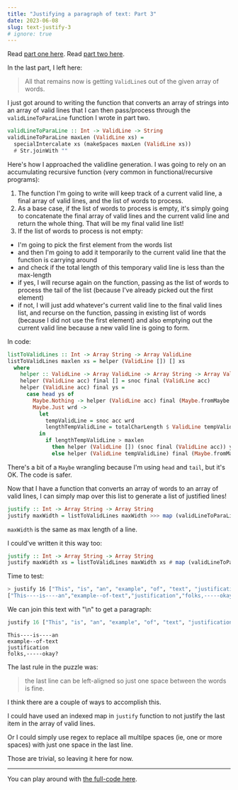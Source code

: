 ```yaml
---
title: "Justifying a paragraph of text: Part 3"
date: 2023-06-08
slug: text-justify-3
# ignore: true
---
```


Read [part one here](/text-justify). Read [part two here](/text-justify-2).

In the last part, I left here:

> All that remains now is getting `ValidLine`s out of the given array of words.

I just got around to writing the function that converts an array of strings into an array of valid lines that I can then pass/process through the `validLineToParaLine` function I wrote in part two.

```haskell
validLineToParaLine :: Int -> ValidLine -> String
validLineToParaLine maxLen (ValidLine xs) =
  specialIntercalate xs (makeSpaces maxLen (ValidLine xs))
  # Str.joinWith ""
```

Here's how I approached the validline generation. I was going to rely on an accumulating recursive function (very common in functional/recursive programs):

1. The function I'm going to write will keep track of a current valid line, a final array of valid lines, and the list of words to process.
2. As a base case, if the list of words to process is empty, it's simply going to concatenate the final array of valid lines and the current valid line and return the whole thing. That will be my final valid line list!
3. If the list of words to process is not empty:

- I'm going to pick the first element from the words list
- and then I'm going to add it temporarily to the current valid line that the function is carrying around
- and check if the total length of this temporary valid line is less than the max-length
- if yes, I will recurse again on the function, passing as the list of words to process the tail of the list (because I've already picked out the first element)
- if not, I will just add whatever's current valid line to the final valid lines list, and recurse on the function, passing in existing list of words (because I did not use the first element) and also emptying out the current valid line because a new valid line is going to form.

In code:

```haskell
listToValidLines :: Int -> Array String -> Array ValidLine
listToValidLines maxlen xs = helper (ValidLine []) [] xs
  where
    helper :: ValidLine -> Array ValidLine -> Array String -> Array ValidLine
    helper (ValidLine acc) final [] = snoc final (ValidLine acc)
    helper (ValidLine acc) final ys =
      case head ys of
        Maybe.Nothing -> helper (ValidLine acc) final (Maybe.fromMaybe [] $ tail ys)
        Maybe.Just wrd ->
          let
            tempValidLine = snoc acc wrd
            lengthTempValidLine = totalCharLength $ ValidLine tempValidLine
          in
            if lengthTempValidLine > maxlen
              then helper (ValidLine []) (snoc final (ValidLine acc)) ys
              else helper (ValidLine tempValidLine) final (Maybe.fromMaybe [] $ tail ys)
```

There's a bit of a `Maybe` wrangling because I'm using `head` and `tail`, but it's OK. The code is safer.

Now that I have a function that converts an array of words to an array of valid lines, I can simply map over this list to generate a list of justified lines!

```haskell
justify :: Int -> Array String -> Array String
justify maxWidth = listToValidLines maxWidth >>> map (validLineToParaLine maxWidth)
```

`maxWidth` is the same as max length of a line.

I could've written it this way too:

```haskell
justify :: Int -> Array String -> Array String
justify maxWidth xs = listToValidLines maxWidth xs # map (validLineToParaLine maxWidth)
```

Time to test:

```bash
> justify 16 ["This", "is", "an", "example", "of", "text", "justification", "folks,", "okay?"]
["This----is----an","example--of-text","justification","folks,-----okay?"]
```

We can join this text with "\n" to get a paragraph:

```haskell
justify 16 ["This", "is", "an", "example", "of", "text", "justification", "folks,", "okay?"] # joinWith "\n"
```

```text
This----is----an
example--of-text
justification
folks,-----okay?
```

The last rule in the puzzle was:

> the last line can be left-aligned so just one space between the words is fine.

I think there are a couple of ways to accomplish this.

I could have used an indexed map in `justify` function to not justify the last item in the array of valid lines.

Or I could simply use regex to replace all multilpe spaces (ie, one or more spaces) with just one space in the last line.

Those are trivial, so leaving it here for now.

---

You can play around with [the full-code here](https://try.purescript.org/?code=LYewJgrgNgpgBAWQIYEsB2cDuALGAnGAKEJWAAcQ8AXOABQKgjCJPMpoBEkqkA6AMRBQwSAEaw4ACgBmQsAEpWFanC49eAZRjAUAczwgIZKQGMoSAM4W4WnfsNlFpZTQCi06TBM1J7z96c2FQAVPABPWggCDRM8FDIfbABGABo4bAAmNLI0k3AYNKoYAA8qNKgUCzK4dGY0aoq0AGs0gjRmPECXVW4%2BADkYTCowsnhJM0trAaGRmC72HvUAQTw8JDCpWDRdKmw02WEoNIs0EBNc7mQw0RgLXJA0E25CtbQLCgsC9JgkMELUKDzFRqPgaKhxbZwSw2cFKBYg3gASXqUgAjhAQNUCMAgZxeppwehdLwAKpUFBQaySAijbi4xZ8K43KHWJksQjAVAYAC8cDaHTgABI4MZxvkhXAiqUJRZsCBMBKAFYQKooaQbTnFADqKDAuzgFiQ5FgABlKlRFBykNrdfreUkAGzENCDYajOAANSQFTAZpdcF5Xp9frGKzWGzBEN0lsNxpgZqqcAAXEm4GH1jCo4RY2RTeaA3AANoAImC2EqxbSxYrVaQaErcGLJSNuZgDeLIGk7alVHbytV0hQT3JD3bByad3bICa6wA-MWALrEAC0y893t1IZq1jrUNWGc7BsJ2wshFXWDln0lmO9cC2O2w27Pa9gVkl2F3u3gmp1euwxA6FAADd4BdGZ3XQKo6xMeBZXlINN3QeAUxsOUFQQ30kJXNdAJAuAwLdeBIJ4R5YO0FAowwrcUNsPQDCMddgyw584Fw0DXVmGo3hImC4FAU5dSopDk1TBAHhAXVGMQl1iCAjdMJdYIQFoJA1mo1NkRoZcAD4pIU%2BAdMzIlCDkpjFOU1SkC3TUTRgDBJCE-1igseQC0IOADVGEwUG9TT8CecwijgZypE5JoYA0MgkBg6wbLsqRHPgZz5EUDyAGJM14RUJLQHV9WLYtnQgYAbjwAB5aRIui24RL0rdDM0wg0GK0qKqqmKEvkrdkoLe99RCtckmIKgbygABhD88Fs7Z9RQxK4AalFCBGnhxsm6aH06sykpcgsDjAKApAAHVEKEFt006AGpMr6x8kFcgAGYLrGu5qSvwNqoo6hyuuE5KAJgQdvJoFDNPOurhMWqhCGYIGUBoOKMCAw7eURhapBW70JtUjb9WRy0woir7bgACRgKBRjwWr0w2MGofBundMZtN91p%2BorXC9rSfJynnrgAB9AW4Ce3lnI5onqosMmKfwPmMHQEwxsMFFyWAW4lYgFFeXcvikE54mpZ52XJBOM4%2Bfu-CpAVjX6mXJJXMkVX1eVqg7dSjyL3wIgPbO3kMGuyQ1S4xWXbgXSnq-DAkjgcmrwe92PPFrnrFBlFDPmwyaaM7Yk4N3XimmuBkbcjzYBoHWPLAAtYaHeH88L5GK886qNCgTFrD9lqPsqvPG59zGoGT6u4Gu94W7bqhTw89Am8J5Ppd5wsFzRDEaAHoex5g1v24d7Fr1Wjfie3yfXM3iKJ6nj2Ms5UUjqQcGaR%2BGh7%2BLZdiwTuAMuHNlL8Tn3sy8j5KAfk8ABW4MhVMsg1hQEOnwFm4YzqZ1Zog3SWckAAK8EAkBYCgohTCB3SUrx3ggCvIWZyaR8HLy-g8YcxAKhVCUolFOGk06oOQZGIk4Ms6JUIPQqgjDfoulitaLYfNeS4BllTH620iwLlckvZ6OscBezgE3CRvM5qCIMmwhBGcdEZg4ZCJBuitFqKNlI%2Ba0UTCuUHGgW8CjeSmxMHAWxt5pHSXgFYj%2B6jjaWJMNYlx6Bbz4IDE3DyTwry4F%2BHAEJh4wkezZLwPomJyxGN0j4ixWioT%2BJsUEw6khEnSAMMANksiJQ8ApDEly8SPKJIAFIqhoJgPAVdDI1I9mXdp-dtBkHmo404zirFYBaV0jpdkHzBB6X0-eWN1rjP1MKeaRRyA8J9msriqj1nrKDrdSZKysm6U1FsUZ-dcAYAyVtDxsiHZOMCXY-JfjrGuXwScj2sd4AXPcfpSUUytG5PuVIQpxTSkKOFBUw6%2BDLSEH7OSdUtVmZZ0MboLh7Djy6GhY0tUGprS-jtHec0AjtrCJtH%2BMO2lDlIFFKZDxSkVJqWEj%2BW02AoXECAA).
